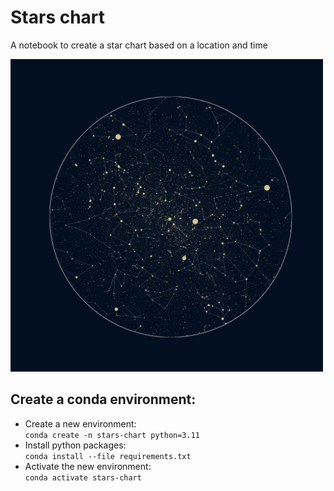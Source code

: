# Stars chart

A notebook to create a star chart based on a location and time 

<img src="./imgs/stars.png" alt="stars" width="500"/>

## Create a conda environment:

- Create a new environment:  
  `conda create -n stars-chart python=3.11`
- Install python packages:  
  `conda install --file requirements.txt`
- Activate the new environment:  
  `conda activate stars-chart`
